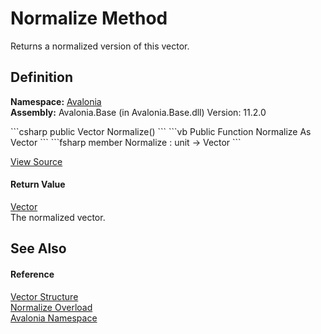 # Normalize Method


Returns a normalized version of this vector.



## Definition
**Namespace:** <a href="N_Avalonia">Avalonia</a>  
**Assembly:** Avalonia.Base (in Avalonia.Base.dll) Version: 11.2.0

<Tabs groupId="api-code-preview">
<TabItem value="csharp" label="C#">
```csharp
public Vector Normalize()
```
</TabItem>
<TabItem value="vb" label="VB">
```vb
Public Function Normalize As Vector
```
</TabItem>
<TabItem value="fsharp" label="F#">
```fsharp
member Normalize : unit -> Vector 
```
</TabItem>
</Tabs>



<a href="https://github.com/AvaloniaUI/Avalonia/tree/master/src/Avalonia.Base/Vector.cs#L226" title="View the source code">View Source</a>



#### Return Value
<a href="T_Avalonia_Vector">Vector</a>  
The normalized vector.

## See Also


#### Reference
<a href="T_Avalonia_Vector">Vector Structure</a>  
<a href="Overload_Avalonia_Vector_Normalize">Normalize Overload</a>  
<a href="N_Avalonia">Avalonia Namespace</a>  
